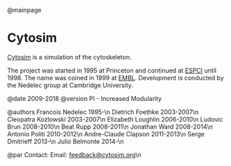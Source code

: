 @mainpage

# Cytosim

 [Cytosim](http://www.cytosim.org) is a simulation of the cytoskeleton.
 
 The project was started in 1995 at Princeton and continued at [ESPCI](http://www.espci.fr) until 1998. The name was coined in 1999 at [EMBL](http://www.embl.org).
 Development is conducted by the Nedelec group at Cambridge University.  
 

 @date 2009-2018
 @version PI - Increased Modularity
 
 
 @authors
 Francois Nedelec        1995-\n
 Dietrich Foethke        2003-2007\n
 Cleopatra Kozlowski     2003-2007\n
 Elizabeth Loughlin      2006-2010\n
 Ludovic Brun            2008-2010\n
 Beat Rupp               2008-2011\n
 Jonathan Ward           2008-2014\n
 Antonio Politi          2010-2012\n
 Andre-Claude Clapson    2011-2013\n
 Serge Dmitrieff         2013-\n
 Julio Belmonte          2014-\n

 @par Contact:
 Email: feedback@cytosim.org\n


